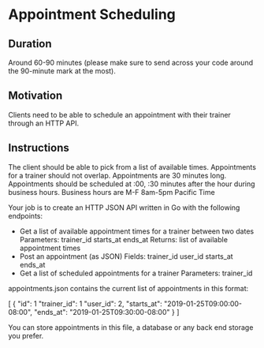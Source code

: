 # Appointment Scheduling

## Duration
Around 60-90 minutes (please make sure to send across your code around the 90-minute mark at the most).

## Motivation
Clients need to be able to schedule an appointment with their trainer through an HTTP API.

## Instructions

The client should be able to pick from a list of available times. Appointments for a trainer should not overlap.
Appointments are 30 minutes long.
Appointments should be scheduled at :00, :30 minutes after the hour during business hours.
Business hours are M-F 8am-5pm Pacific Time

Your job is to create an HTTP JSON API written in Go with the following endpoints:

* Get a list of available appointment times for a trainer between two dates
  Parameters:
    trainer_id
    starts_at
    ends_at
  Returns:
    list of available appointment times
* Post an appointment (as JSON)
  Fields:
    trainer_id
    user_id
    starts_at
    ends_at
* Get a list of scheduled appointments for a trainer
  Parameters:
    trainer_id

appointments.json contains the current list of appointments in this format:

 [
	{
		"id": 1
		"trainer_id": 1
		"user_id": 2,
		"starts_at": "2019-01-25T09:00:00-08:00",
		"ends_at": "2019-01-25T09:30:00-08:00"
	}
]

You can store appointments in this file, a database or any back end storage you prefer.